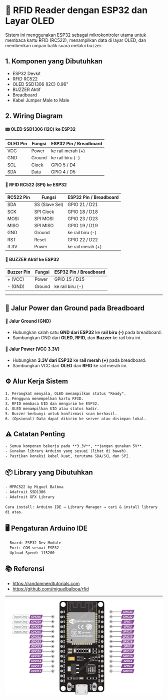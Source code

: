 
# 📘 RFID Reader dengan ESP32 dan Layar OLED

Sistem ini menggunakan ESP32 sebagai mikrokontroler utama untuk membaca kartu RFID (RC522), menampilkan data di layar OLED, dan memberikan umpan balik suara melalui buzzer.



## 1. Komponen yang Dibutuhkan
- ESP32 Devkit
- RFID RC522
- OLED SSD1306 (I2C) 0.96"
- BUZZER Aktif
- Breadboard
- Kabel Jumper Male to Male


## 2. Wiring Diagram

#### 📟 OLED SSD1306 (I2C) ke ESP32

| OLED Pin | Fungsi | ESP32 Pin / Breadboard |
|----------|--------|-------------------------|
| VCC      | Power  | ke rail merah (+)       |
| GND      | Ground | ke rail biru (-)        |
| SCL      | Clock  | GPIO 5 / D4             |
| SDA      | Data   | GPIO 4 / D5             |

#### 📡 RFID RC522 (SPI) ke ESP32

| RC522 Pin | Fungsi         | ESP32 Pin / Breadboard |
|-----------|----------------|-------------------------|
| SDA       | SS (Slave Sel) | GPIO 21 / D21           |
| SCK       | SPI Clock      | GPIO 18 / D18           |
| MOSI      | SPI MOSI       | GPIO 23 / D23           |
| MISO      | SPI MISO       | GPIO 19 / D19           |
| GND       | Ground         | ke rail biru (-)        |
| RST       | Reset          | GPIO 22 / D22           |
| 3.3V      | Power          | ke rail merah (+)       |

#### 🔔 BUZZER Aktif ke ESP32

| Buzzer Pin | Fungsi | ESP32 Pin / Breadboard |
|------------|--------|-------------------------|
| + (VCC)    | Power  | GPIO 15 / D15           |
| - (GND)    | Ground | ke rail biru (-)        |

---

## 🧰 Jalur Power dan Ground pada Breadboard

#### 🔵 Jalur Ground (GND)
- Hubungkan salah satu **GND dari ESP32** ke **rail biru (-)** pada breadboard.
- Sambungkan GND dari **OLED**, **RFID**, dan **Buzzer** ke rail biru ini.

#### 🔴 Jalur Power (VCC 3.3V)
- Hubungkan **3.3V dari ESP32** ke **rail merah (+)** pada breadboard.
- Sambungkan VCC dari **OLED** dan **RFID** ke rail merah ini.


## ⚙️ Alur Kerja Sistem

    1. Perangkat menyala, OLED menampilkan status "Ready".
    2. Pengguna menempelkan kartu RFID.
    3. RFID membaca UID dan mengirim ke ESP32.
    4. OLED menampilkan UID atau status hadir.
    5. Buzzer berbunyi untuk konfirmasi scan berhasil.
    6. (Opsional) Data dapat dikirim ke server atau disimpan lokal.


## ⚠️ Catatan Penting
    - Semua komponen bekerja pada **3.3V**, **jangan gunakan 5V**.
    - Gunakan library Arduino yang sesuai (lihat di bawah).
    - Pastikan koneksi kabel kuat, terutama SDA/SCL dan SPI.


## 📦 Library yang Dibutuhkan
    - MFRC522 by Miguel Balboa
    - Adafruit SSD1306
    - Adafruit GFX Library

    Cara install: Arduino IDE → Library Manager → cari & install library di atas.

## 🖥️ Pengaturan Arduino IDE
    - Board: ESP32 Dev Module
    - Port: COM sesuai ESP32
    - Upload Speed: 115200


## 📚 Referensi
- https://randomnerdtutorials.com
- https://github.com/miguelbalboa/rfid

---

![ESP32](images/ESP32-GPIO-Pins.webp)
